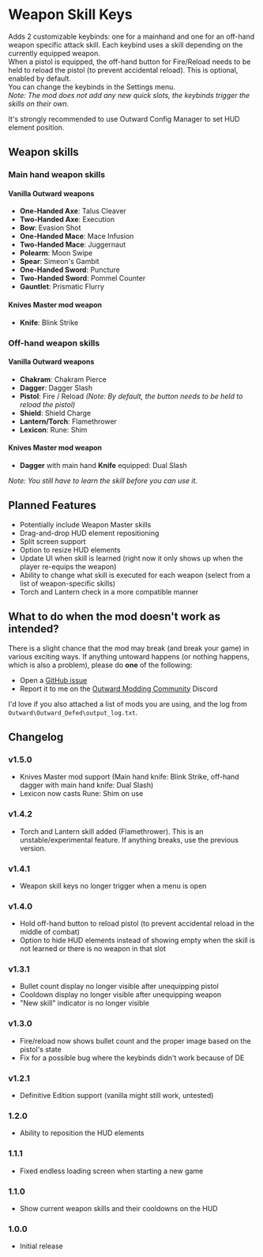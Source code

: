 # Weapon Skill Keys

Adds 2 customizable keybinds: one for a mainhand and one for an off-hand weapon specific attack skill. 
Each keybind uses a skill depending on the currently equipped weapon.  
When a pistol is equipped, the off-hand button for Fire/Reload needs to be held to reload the pistol (to prevent accidental reload). This is optional, enabled by default.  
You can change the keybinds in the Settings menu.  
*Note: The mod does not add any new quick slots, the keybinds trigger the skills on their own.*

It's strongly recommended to use Outward Config Manager to set HUD element position.

## Weapon skills
### Main hand weapon skills
#### Vanilla Outward weapons
- **One-Handed Axe**: Talus Cleaver
- **Two-Handed Axe**: Execution
- **Bow**: Evasion Shot
- **One-Handed Mace**: Mace Infusion
- **Two-Handed Mace**: Juggernaut
- **Polearm**: Moon Swipe
- **Spear**: Simeon's Gambit
- **One-Handed Sword**: Puncture
- **Two-Handed Sword**: Pommel Counter
- **Gauntlet**: Prismatic Flurry

#### Knives Master mod weapon
- **Knife**: Blink Strike

### Off-hand weapon skills
#### Vanilla Outward weapons
- **Chakram**: Chakram Pierce
- **Dagger**: Dagger Slash
- **Pistol**: Fire / Reload *(Note: By default, the button needs to be held to reload the pistol)*
- **Shield**: Shield Charge
- **Lantern/Torch**: Flamethrower
- **Lexicon**: Rune: Shim

#### Knives Master mod weapon
- **Dagger** with main hand **Knife** equipped: Dual Slash

*Note: You still have to learn the skill before you can use it.*

## Planned Features
- Potentially include Weapon Master skills
- Drag-and-drop HUD element repositioning
- Split screen support
- Option to resize HUD elements
- Update UI when skill is learned (right now it only shows up when the player re-equips the weapon)
- Ability to change what skill is executed for each weapon (select from a list of weapon-specific skills)
- Torch and Lantern check in a more compatible manner

## What to do when the mod doesn't work as intended?
There is a slight chance that the mod may break (and break your game) in various exciting ways.
If anything untoward happens (or nothing happens, which is also a problem), please do **one** of the following:
- Open a [GitHub issue](https://github.com/Faeryn/OutwardWeaponSkillKeys/issues/new)
- Report it to me on the [Outward Modding Community](https://discord.gg/zKyfGmy7TR) Discord

I'd love if you also attached a list of mods you are using, and the log from `Outward\Outward_Defed\output_log.txt`.

## Changelog

### v1.5.0
- Knives Master mod support (Main hand knife: Blink Strike, off-hand dagger with main hand knife: Dual Slash)
- Lexicon now casts Rune: Shim on use

### v1.4.2
- Torch and Lantern skill added (Flamethrower). This is an unstable/experimental feature. If anything breaks, use the previous version.

### v1.4.1
- Weapon skill keys no longer trigger when a menu is open

### v1.4.0
- Hold off-hand button to reload pistol (to prevent accidental reload in the middle of combat)
- Option to hide HUD elements instead of showing empty when the skill is not learned or there is no weapon in that slot

### v1.3.1
- Bullet count display no longer visible after unequipping pistol
- Cooldown display no longer visible after unequipping weapon
- "New skill" indicator is no longer visible

### v1.3.0
- Fire/reload now shows bullet count and the proper image based on the pistol's state
- Fix for a possible bug where the keybinds didn't work because of DE

### v1.2.1
- Definitive Edition support (vanilla might still work, untested)

### 1.2.0
- Ability to reposition the HUD elements

### 1.1.1
- Fixed endless loading screen when starting a new game

### 1.1.0
- Show current weapon skills and their cooldowns on the HUD

### 1.0.0
- Initial release